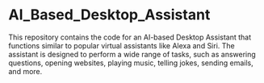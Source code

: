 # AI_Based_Desktop_Assistant
This repository contains the code for an AI-based Desktop Assistant that functions similar to popular virtual assistants like Alexa and Siri. The assistant is designed to perform a wide range of tasks, such as answering questions, opening websites, playing music, telling jokes, sending emails, and more. 
